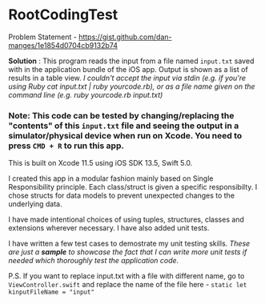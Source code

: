 #  RootCodingTest

Problem Statement - https://gist.github.com/dan-manges/1e1854d0704cb9132b74

**Solution** : This program reads the input from a file named `input.txt` saved with in the application bundle of the iOS app. Output is shown as a list of results in a table view. *I couldn't accept the input via stdin (e.g. if you're using Ruby cat input.txt | ruby yourcode.rb), or as a file name given on the command line (e.g. ruby yourcode.rb input.txt)*

### Note: This code can be tested by changing/replacing the "contents" of this `input.txt` file and seeing the output in a simulator/physical device when run on Xcode. You need to press `CMD + R` to run this app.

This is built on Xcode 11.5 using iOS SDK 13.5, Swift 5.0.

I created this app in a modular fashion mainly based on Single Responsibility principle. Each class/struct is given a specific responsibilty. I chose structs for data models to prevent unexpected changes to the underlying data.

I have made intentional choices of using tuples, structures, classes and extensions wherever necessary. I have also added unit tests.

I have written a few test cases to demostrate my unit testing skills. _These are just a **sample** to showcase the fact that I can write more unit tests if needed which thoroughly test the application code._

P.S. If you want to replace input.txt with a file with different name, go to `ViewController.swift` and replace the name of the file here - `static let kinputFileName = "input"`

